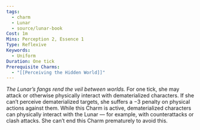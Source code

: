 ```yaml
---
tags:
  - charm
  - Lunar
  - source/lunar-book
Cost: 1m
Mins: Perception 2, Essence 1
Type: Reflexive
Keywords:
  - Uniform
Duration: One tick
Prerequisite Charms:
  - "[[Perceiving the Hidden World]]"
---
```

*The Lunar’s fangs rend the veil between worlds.*
For one tick, she may attack or otherwise physically interact with dematerialized characters. If she can’t perceive dematerialized targets, she suffers a −3 penalty on physical actions against them. While this Charm is active, dematerialized characters can physically interact with the Lunar — for example, with counterattacks or clash attacks. She can’t end this Charm prematurely to avoid this.